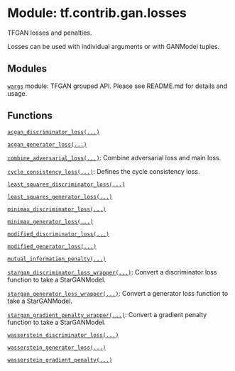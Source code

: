 <div itemscope itemtype="http://developers.google.com/ReferenceObject">
<meta itemprop="name" content="tf.contrib.gan.losses" />
<meta itemprop="path" content="Stable" />
</div>

# Module: tf.contrib.gan.losses

TFGAN losses and penalties.

Losses can be used with individual arguments or with GANModel tuples.

## Modules

[`wargs`](../../../tf/contrib/gan/losses/wargs.md) module: TFGAN grouped API. Please see README.md for details and usage.

## Functions

[`acgan_discriminator_loss(...)`](../../../tf/contrib/gan/losses/acgan_discriminator_loss.md)

[`acgan_generator_loss(...)`](../../../tf/contrib/gan/losses/acgan_generator_loss.md)

[`combine_adversarial_loss(...)`](../../../tf/contrib/gan/losses/combine_adversarial_loss.md): Combine adversarial loss and main loss.

[`cycle_consistency_loss(...)`](../../../tf/contrib/gan/losses/cycle_consistency_loss.md): Defines the cycle consistency loss.

[`least_squares_discriminator_loss(...)`](../../../tf/contrib/gan/losses/least_squares_discriminator_loss.md)

[`least_squares_generator_loss(...)`](../../../tf/contrib/gan/losses/least_squares_generator_loss.md)

[`minimax_discriminator_loss(...)`](../../../tf/contrib/gan/losses/minimax_discriminator_loss.md)

[`minimax_generator_loss(...)`](../../../tf/contrib/gan/losses/minimax_generator_loss.md)

[`modified_discriminator_loss(...)`](../../../tf/contrib/gan/losses/modified_discriminator_loss.md)

[`modified_generator_loss(...)`](../../../tf/contrib/gan/losses/modified_generator_loss.md)

[`mutual_information_penalty(...)`](../../../tf/contrib/gan/losses/mutual_information_penalty.md)

[`stargan_discriminator_loss_wrapper(...)`](../../../tf/contrib/gan/losses/stargan_discriminator_loss_wrapper.md): Convert a discriminator loss function to take a StarGANModel.

[`stargan_generator_loss_wrapper(...)`](../../../tf/contrib/gan/losses/stargan_generator_loss_wrapper.md): Convert a generator loss function to take a StarGANModel.

[`stargan_gradient_penalty_wrapper(...)`](../../../tf/contrib/gan/losses/stargan_gradient_penalty_wrapper.md): Convert a gradient penalty function to take a StarGANModel.

[`wasserstein_discriminator_loss(...)`](../../../tf/contrib/gan/losses/wasserstein_discriminator_loss.md)

[`wasserstein_generator_loss(...)`](../../../tf/contrib/gan/losses/wasserstein_generator_loss.md)

[`wasserstein_gradient_penalty(...)`](../../../tf/contrib/gan/losses/wasserstein_gradient_penalty.md)

